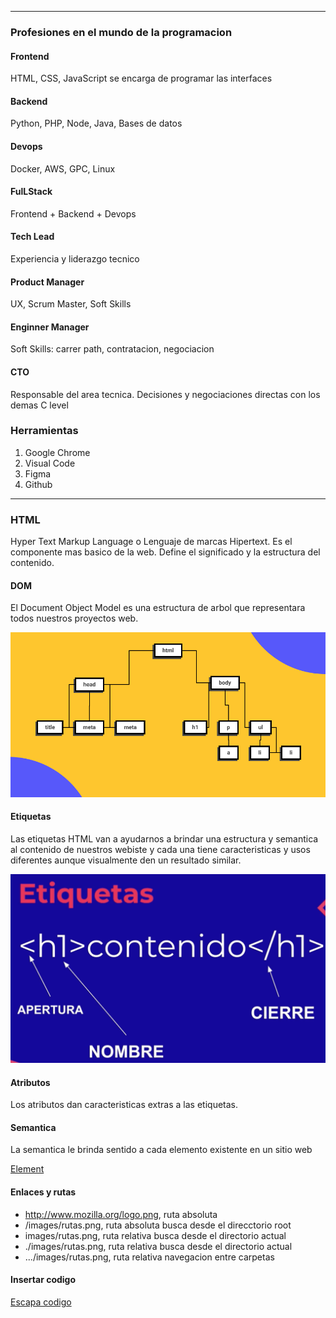 
---
### Profesiones en el mundo de la programacion

####  Frontend
HTML, CSS, JavaScript se encarga de programar las interfaces

#### Backend
Python, PHP, Node, Java, Bases de datos

#### Devops
Docker, AWS, GPC, Linux

#### FulLStack
Frontend + Backend + Devops

#### Tech Lead
Experiencia y liderazgo tecnico

#### Product Manager
UX, Scrum Master, Soft Skills

#### Enginner Manager
Soft Skills: carrer path, contratacion, negociacion

#### CTO
Responsable del area tecnica. Decisiones y negociaciones directas con los demas C level

### Herramientas
1. Google Chrome
2. Visual Code
2. Figma
4. Github

---
### HTML
Hyper Text Markup Language o Lenguaje de marcas Hipertext. Es el componente mas basico de la web.
Define el significado y la estructura del contenido.

#### DOM
El Document Object Model es una estructura de arbol que representara todos nuestros proyectos web.

![dom](/images/dom.png)

#### Etiquetas
Las etiquetas HTML van a ayudarnos a brindar una estructura y semantica al contenido de nuestros webiste y cada una tiene caracteristicas y usos diferentes aunque visualmente den un resultado similar.

![label](/images/label.png)

#### Atributos
Los atributos dan caracteristicas extras a las etiquetas.

#### Semantica
La semantica le brinda sentido a cada elemento existente en un sitio web

[Element](https://developer.mozilla.org/en-US/docs/Web/HTML/Element)

#### Enlaces y rutas
- http://www.mozilla.org/logo.png, ruta absoluta
- /images/rutas.png, ruta absoluta busca desde el direcctorio root
- images/rutas.png, ruta relativa busca desde el directorio actual
- ./images/rutas.png, ruta relativa busca desde el directorio actual
- .../images/rutas.png, ruta relativa navegacion entre carpetas

#### Insertar codigo

[Escapa codigo](https://www.freeformatter.com/html-escape.html)
